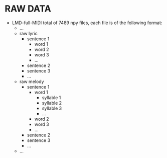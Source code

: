 # RAW DATA
- LMD-full-MIDI total of 7489 npy files, each file is of the following format:
    * ...
    * raw lyric
        * sentence 1
            * word 1
            * word 2
            * word 3
            * ...
        * sentence 2
        * sentence 3
        * ...
    * raw melody
        * sentence 1
            * word 1
                * syllable 1
                * syllable 2
                * syllable 3
                * ...
            * word 2
            * word 3
            * ...
        * sentence 2
        * sentence 3
        * ...
    * ...
